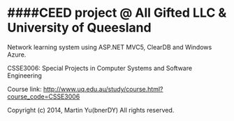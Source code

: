 ####CEED project @ All Gifted LLC & University of Queesland
================

Network learning system using ASP.NET MVC5, ClearDB and Windows Azure.


CSSE3006: Special Projects in Computer Systems and Software Engineering 

Course link: http://www.uq.edu.au/study/course.html?course_code=CSSE3006


Copyright (c) 2014, Martin Yu(bnerDY) All rights reserved.
